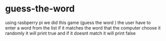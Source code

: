# guess-the-word

using rasbperry pi we did this game (guess the word )
the user have to enter a word from the list if it matches the word that the computer choose it randomly it will print true and if it doesnt match it will print false
